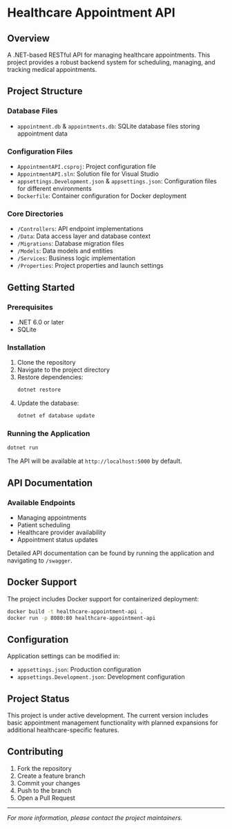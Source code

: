 # Healthcare Appointment API

## Overview

A .NET-based RESTful API for managing healthcare appointments. This project provides a robust backend system for scheduling, managing, and tracking medical appointments.

## Project Structure

### Database Files
* `appointment.db` & `appointments.db`: SQLite database files storing appointment data

### Configuration Files
* `AppointmentAPI.csproj`: Project configuration file
* `AppointmentAPI.sln`: Solution file for Visual Studio
* `appsettings.Development.json` & `appsettings.json`: Configuration files for different environments
* `Dockerfile`: Container configuration for Docker deployment

### Core Directories
* `/Controllers`: API endpoint implementations
* `/Data`: Data access layer and database context
* `/Migrations`: Database migration files
* `/Models`: Data models and entities
* `/Services`: Business logic implementation
* `/Properties`: Project properties and launch settings

## Getting Started

### Prerequisites
* .NET 6.0 or later
* SQLite

### Installation

1. Clone the repository
2. Navigate to the project directory
3. Restore dependencies:
   ```bash
   dotnet restore
   ```
4. Update the database:
   ```bash
   dotnet ef database update
   ```

### Running the Application
```bash
dotnet run
```

The API will be available at `http://localhost:5000` by default.

## API Documentation

### Available Endpoints
* Managing appointments
* Patient scheduling
* Healthcare provider availability
* Appointment status updates

Detailed API documentation can be found by running the application and navigating to `/swagger`.

## Docker Support

The project includes Docker support for containerized deployment:

```bash
docker build -t healthcare-appointment-api .
docker run -p 8080:80 healthcare-appointment-api
```

## Configuration

Application settings can be modified in:
* `appsettings.json`: Production configuration
* `appsettings.Development.json`: Development configuration

## Project Status

This project is under active development. The current version includes basic appointment management functionality with planned expansions for additional healthcare-specific features.

## Contributing

1. Fork the repository
2. Create a feature branch
3. Commit your changes
4. Push to the branch
5. Open a Pull Request

---

*For more information, please contact the project maintainers.*
